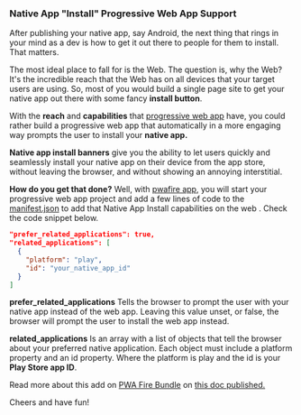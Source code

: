 ### Native App "Install" Progressive Web App Support
After publishing your native app, say Android, the next thing that rings in your mind as a dev is how to get it out there to people for them to install. That matters.

The most ideal place to fall for is the Web. The question is, why the Web? It's the incredible reach that the Web has on all devices that your target users are using. So, most of you would build a single page site to get your native app out there with some fancy **install button**.

With the **reach** and **capabilities** that [progressive web app](https://pwafire.org/developer/app/) have, you could rather build a progressive web app that automatically in a more engaging way prompts the user to install your **native app.**

**Native app install banners** give you the ability to let users quickly and seamlessly install your native app on their device from the app store, without leaving the browser, and without showing an annoying interstitial.

**How do you get that done?**
Well, with [pwafire app](https://pwafire.org/developer/app/), you will start your progressive web app project and add a few lines of code to the [manifest.json](https://github.com/mayeedwin/pwafire/blob/master/pwafire-bundle/default/manifest.json) to add that Native App Install capabilities on the web . Check the code snippet below.

```json
"prefer_related_applications": true,
"related_applications": [
  {
    "platform": "play",
    "id": "your_native_app_id"
  }
]
```

**prefer_related_applications**
Tells the browser to prompt the user with your native app instead of the web app. Leaving this value unset, or false, the browser will prompt the user to install the web app instead.

**related_applications**
Is an array with a list of objects that tell the browser about your preferred native application. Each object must include a platform property and an id property. Where the platform is play and the id is your **Play Store app ID**.

Read more about this add on [PWA Fire Bundle](https://github.com/mayeedwin/pwafire/projects/1) on [this doc published.](https://pwafire.org/developer/docs/native-app-pwa)

Cheers and have fun!



